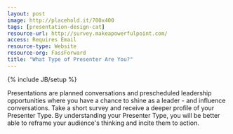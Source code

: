 ```yaml
---
layout: post
image: http://placehold.it/700x400
tags: [presentation-design-cat]
resource-url: http://survey.makeapowerfulpoint.com/
access: Requires Email
resource-type: Website
resource-org: FassForward
title: "What Type of Presenter Are You?"
---
```

{% include JB/setup %}

Presentations are planned conversations and prescheduled leadership opportunities where you have a chance to shine as a leader - and influence conversations. Take a short survey and receive a deeper profile of your Presenter Type. By understanding your Presenter Type, you will be better able to reframe your audience's thinking and incite them to action.
